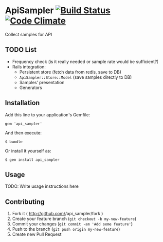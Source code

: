 # ApiSampler [![Build Status](https://travis-ci.org/likeath/api_sampler.svg?branch=master)](https://travis-ci.org/likeath/api_sampler) [![Code Climate](https://codeclimate.com/github/likeath/api_sampler.png)](https://codeclimate.com/github/likeath/api_sampler)

Collect samples for API

## TODO List
* Frequency check (is it really needed or sample rate would be sufficient?)
* Rails integration:
  * Persistent store (fetch data from redis, save to DB)
  * `ApiSampler::Store::Model` (save samples directly to DB)
  * Samples' presentation
  * Generators

## Installation

Add this line to your application's Gemfile:

    gem 'api_sampler'

And then execute:

    $ bundle

Or install it yourself as:

    $ gem install api_sampler

## Usage

TODO: Write usage instructions here

## Contributing

1. Fork it ( http://github.com/<my-github-username>/api_sampler/fork )
2. Create your feature branch (`git checkout -b my-new-feature`)
3. Commit your changes (`git commit -am 'Add some feature'`)
4. Push to the branch (`git push origin my-new-feature`)
5. Create new Pull Request
